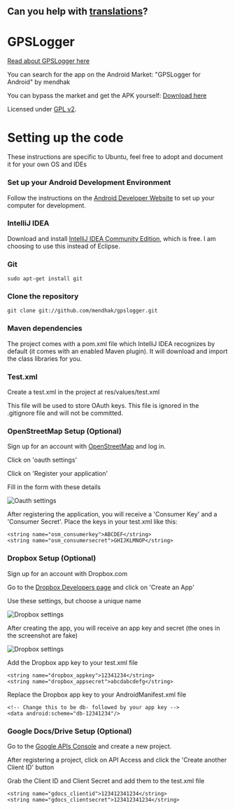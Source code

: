 **Can you help with [translations](http://crowdin.net/project/gpslogger-for-android)?**
------

GPSLogger
=========

[Read about GPSLogger here](http://mendhak.github.com/gpslogger/)

You can search for the app on the Android Market: "GPSLogger for Android" by mendhak

You can bypass the market and get the APK yourself:  [Download here](https://github.com/mendhak/gpslogger/archives/master)

Licensed under [GPL v2](http://www.gnu.org/licenses/gpl-2.0.html).


Setting up the code
=========

These instructions are specific to Ubuntu, feel free to adopt and document it for your own OS and IDEs

### Set up your Android Development Environment

Follow the instructions on the [Android Developer Website](http://developer.android.com/sdk/installing/index.html) to set up your computer for development.

### IntelliJ IDEA

Download and install [IntelliJ IDEA Community Edition](http://www.jetbrains.com/idea/download/index.html), which is free.  I am choosing to use this instead of Eclipse.

### Git

    sudo apt-get install git

### Clone the repository

    git clone git://github.com/mendhak/gpslogger.git

### Maven dependencies

The project comes with a pom.xml file which IntelliJ IDEA recognizes by default (it comes with an enabled Maven plugin). It will download and import the class libraries for you.


### Test.xml

Create a test.xml in the project at res/values/test.xml

This file will be used to store OAuth keys.  This file is ignored in the .gitignore file and will not be committed.

### OpenStreetMap Setup (Optional)

Sign up for an account with [OpenStreetMap](http://openstreetmap.org) and log in.

Click on 'oauth settings'

Click on 'Register your application'

Fill in the form with these details

![Oauth settings](http://farm9.staticflickr.com/8147/7645348952_f2834d18e9_o.png)

After registering the application, you will receive a 'Consumer Key' and a 'Consumer Secret'.  Place the keys in your test.xml like this:

    <string name="osm_consumerkey">ABCDEF</string>
    <string name="osm_consumersecret">GHIJKLMNOP</string>


### Dropbox Setup (Optional)

Sign up for an account with Dropbox.com

Go to the [Dropbox Developers page](https://www.dropbox.com/developers/apps) and click on 'Create an App'

Use these settings, but choose a unique name

![Dropbox settings](http://farm8.staticflickr.com/7139/7645470952_5c75ac3ac2_o.png)

After creating the app, you will receive an app key and secret (the ones in the screenshot are fake)

![Dropbox settings](http://farm8.staticflickr.com/7267/7645470752_ae9a7e4ed2_o.png)

Add the Dropbox app key to your test.xml file


    <string name="dropbox_appkey">12341234</string>
    <string name="dropbox_appsecret">abcdabcdefg</string>


Replace the Dropbox app key to your AndroidManifest.xml file

    <!-- Change this to be db- followed by your app key -->
    <data android:scheme="db-12341234"/>

### Google Docs/Drive Setup (Optional)

Go to the [Google APIs Console](https://code.google.com/apis/console/) and create a new project.

After registering a project, click on API Access and click the 'Create another Client ID' button

Grab the Client ID and Client Secret and add them to the test.xml file

    <string name="gdocs_clientid">123412341234</string>
    <string name="gdocs_clientsecret">123412341234</string>

